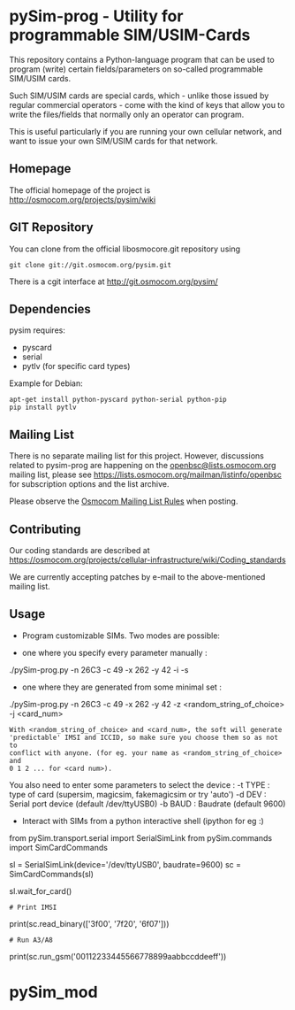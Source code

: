 pySim-prog - Utility for programmable SIM/USIM-Cards
====================================================

This repository contains a Python-language program that can be used
to program (write) certain fields/parameters on so-called programmable
SIM/USIM cards.

Such SIM/USIM cards are special cards, which - unlike those issued by
regular commercial operators - come with the kind of keys that allow you
to write the files/fields that normally only an operator can program.

This is useful particularly if you are running your own cellular
network, and want to issue your own SIM/USIM cards for that network.


Homepage
--------

The official homepage of the project is
<http://osmocom.org/projects/pysim/wiki>

GIT Repository
--------------

You can clone from the official libosmocore.git repository using

	git clone git://git.osmocom.org/pysim.git

There is a cgit interface at <http://git.osmocom.org/pysim/>


Dependencies
------------

pysim requires:

- pyscard
- serial
- pytlv (for specific card types)

Example for Debian:

	apt-get install python-pyscard python-serial python-pip
	pip install pytlv


Mailing List
------------

There is no separate mailing list for this project.  However,
discussions related to pysim-prog are happening on the
openbsc@lists.osmocom.org mailing list, please see
<https://lists.osmocom.org/mailman/listinfo/openbsc> for subscription
options and the list archive.

Please observe the [Osmocom Mailing List
Rules](https://osmocom.org/projects/cellular-infrastructure/wiki/Mailing_List_Rules)
when posting.

Contributing
------------

Our coding standards are described at
<https://osmocom.org/projects/cellular-infrastructure/wiki/Coding_standards>

We are currently accepting patches by e-mail to the above-mentioned
mailing list.

Usage
-----

 * Program customizable SIMs. Two modes are possible:

  - one where you specify every parameter manually :

./pySim-prog.py -n 26C3 -c 49 -x 262 -y 42 -i <IMSI> -s <ICCID>


  - one where they are generated from some minimal set :

./pySim-prog.py -n 26C3 -c 49 -x 262 -y 42 -z <random_string_of_choice> -j <card_num>

    With <random_string_of_choice> and <card_num>, the soft will generate
    'predictable' IMSI and ICCID, so make sure you choose them so as not to
    conflict with anyone. (for eg. your name as <random_string_of_choice> and
    0 1 2 ... for <card num>).

  You also need to enter some parameters to select the device :
   -t TYPE : type of card (supersim, magicsim, fakemagicsim or try 'auto')
   -d DEV  : Serial port device (default /dev/ttyUSB0)
   -b BAUD : Baudrate (default 9600)

 * Interact with SIMs from a python interactive shell (ipython for eg :)

from pySim.transport.serial import SerialSimLink
from pySim.commands import SimCardCommands

sl = SerialSimLink(device='/dev/ttyUSB0', baudrate=9600)
sc = SimCardCommands(sl)

sl.wait_for_card()

	# Print IMSI
print(sc.read_binary(['3f00', '7f20', '6f07']))

	# Run A3/A8
print(sc.run_gsm('00112233445566778899aabbccddeeff'))
# pySim_mod
